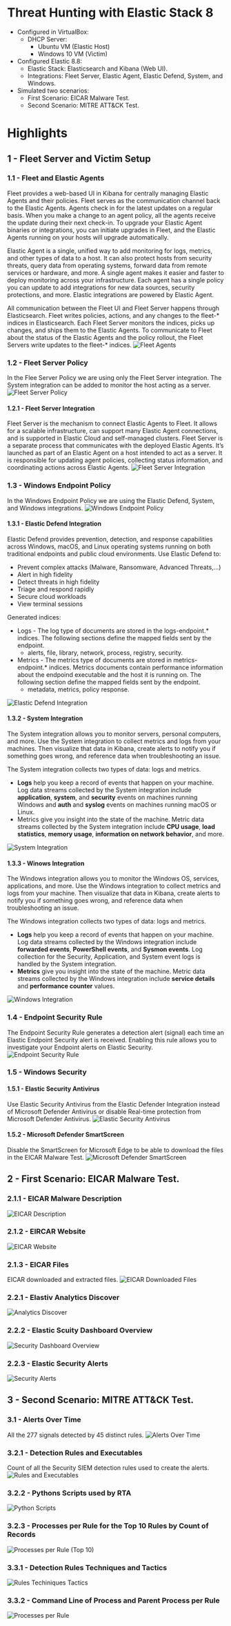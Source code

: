 # Threat Hunting with Elastic Stack 8
- Configured in VirtualBox:
  - DHCP Server:
    - Ubuntu VM (Elastic Host)
    - Windows 10 VM (Victim)
- Configured Elastic 8.8:
  - Elastic Stack: Elasticsearch and Kibana (Web UI).
  - Integrations: Fleet Server, Elastic Agent, Elastic Defend, System, and Windows.
- Simulated two scenarios:
  - First Scenario: EICAR Malware Test.
  - Second Scenario: MITRE ATT&CK Test.

# Highlights

## 1 - Fleet Server and Victim Setup

### 1.1 - Fleet and Elastic Agents
Fleet provides a web-based UI in Kibana for centrally managing Elastic Agents and their policies. Fleet serves as the communication channel back to the Elastic Agents. Agents check in for the latest updates on a regular basis. When you make a change to an agent policy, all the agents receive the update during their next check-in. To upgrade your Elastic Agent binaries or integrations, you can initiate upgrades in Fleet, and the Elastic Agents running on your hosts will upgrade automatically.

Elastic Agent is a single, unified way to add monitoring for logs, metrics, and other types of data to a host. It can also protect hosts from security threats, query data from operating systems, forward data from remote services or hardware, and more. A single agent makes it easier and faster to deploy monitoring across your infrastructure. Each agent has a single policy you can update to add integrations for new data sources, security protections, and more. Elastic integrations are powered by Elastic Agent.

All communication between the Fleet UI and Fleet Server happens through Elasticsearch. Fleet writes policies, actions, and any changes to the fleet-* indices in Elasticsearch. Each Fleet Server monitors the indices, picks up changes, and ships them to the Elastic Agents. To communicate to Fleet about the status of the Elastic Agents and the policy rollout, the Fleet Servers write updates to the fleet-* indices.
<img src="images/1/1-fleet_agents.png" title="Fleet Agents"/>

### 1.2 - Fleet Server Policy
In the Flee Server Policy we are using only the Fleet Server integration. The System integration can be added to monitor the host acting as a server.
<img src="images/1/2-fleet_server_policy.png" title="Fleet Server Policy"/>

#### 1.2.1 - Fleet Server Integration
Fleet Server is the mechanism to connect Elastic Agents to Fleet. It allows for a scalable infrastructure, can support many Elastic Agent connections, and is supported in Elastic Cloud and self-managed clusters. Fleet Server is a separate process that communicates with the deployed Elastic Agents. It’s launched as part of an Elastic Agent on a host intended to act as a server. It is responsible for updating agent policies, collecting status information, and coordinating actions across Elastic Agents.
<img src="images/1/2.1-fleet_server_integration.png" title="Fleet Server Integration"/>

### 1.3 - Windows Endpoint Policy
In the Windows Endpoint Policy we are using the Elastic Defend, System, and Windows integrations.
<img src="images/1/3-windows_endpoint_policy.png" title="Windows Endpoint Policy"/>

#### 1.3.1 - Elastic Defend Integration
Elastic Defend provides prevention, detection, and response capabilities across Windows, macOS, and Linux operating systems running on both traditional endpoints and public cloud environments. ​​Use Elastic Defend to:
- Prevent complex attacks (Malware, Ransomware, Advanced Threats,...)
- Alert in high fidelity
- Detect threats in high fidelity
- Triage and respond rapidly
- Secure cloud workloads
- View terminal sessions

Generated indices:
- Logs - The log type of documents are stored in the logs-endpoint.* indices. The following sections define the mapped fields sent by the endpoint.
    - alerts, file, library, network, process, registry, security.
- Metrics - The metrics type of documents are stored in metrics-endpoint.* indices. Metrics documents contain performance information about the endpoind executable and the host it is running on. The following section define the mapped fields sent by the endpoint.
    - metadata, metrics, policy response.

<img src="images/1/3.1-elastic_defend_integration.png" title="Elastic Defend Integration"/>

#### 1.3.2 - System Integration
The System integration allows you to monitor servers, personal computers, and more. Use the System integration to collect metrics and logs from your machines. Then visualize that data in Kibana, create alerts to notify you if something goes wrong, and reference data when troubleshooting an issue.

The System integration collects two types of data: logs and metrics.
- **Logs** help you keep a record of events that happen on your machine. Log data streams collected by the System integration include **application**, **system**, and **security** events on machines running Windows and **auth** and **syslog** events on machines running macOS or Linux.
- Metrics give you insight into the state of the machine. Metric data streams collected by the System integration include **CPU usage**, **load statistics**, **memory usage**, **information on network behavior**, and more.
<img src="images/1/3.2-system_integration.png" title="System Integration"/>

#### 1.3.3 - Winows Integration
The Windows integration allows you to monitor the Windows OS, services, applications, and more. Use the Windows integration to collect metrics and logs from your machine. Then visualize that data in Kibana, create alerts to notify you if something goes wrong, and reference data when troubleshooting an issue.

The Windows integration collects two types of data: logs and metrics.
- **Logs** help you keep a record of events that happen on your machine. Log data streams collected by the Windows integration include **forwarded events**, **PowerShell events**, and **Sysmon events**. Log collection for the Security, Application, and System event logs is handled by the System integration.
- **Metrics** give you insight into the state of the machine. Metric data streams collected by the Windows integration include **service details** and **performance counter** values.
<img src="images/1/3.3-windows_integration.png" title="Windows Integration"/>

### 1.4 - Endpoint Security Rule
The Endpoint Security Rule generates a detection alert (signal) each time an Elastic Endpoint Security alert is received. Enabling this rule allows you to investigate your Endpoint alerts on Elastic Security.
<img src="images/1/4-endpoint_security_rule.png" title="Endpoint Security Rule"/>

### 1.5 - Windows Security

#### 1.5.1 - Elastic Security Antivirus
Use Elastic Security Antivirus from the Elastic Defender Integration instead of Microsoft Defender Antivirus or disable Real-time protection from Microsoft Defender Antivirus.
<img src="images/1/5.1-elastic_security_antivirus.png" title="Elastic Security Antivirus"/>

#### 1.5.2 - Microsoft Defender SmartScreen
Disable the SmartScreen for Microsoft Edge to be able to download the files in the EICAR Malware Test.
<img src="images/1/5.2-msdefender_smartscreen.png" title="Microsoft Defender SmartScreen"/>

## 2 - First Scenario: EICAR Malware Test.

### 2.1.1 - EICAR Malware Description
<img src="images/2/1.1-eicar_description.png" title="EICAR Description"/>

### 2.1.2 - EIRCAR Website
<img src="images/2/1.2-eicar_website.png" title="EICAR Website"/>

### 2.1.3 - EICAR Files
EICAR downloaded and extracted files.
<img src="images/2/1.3-eicar_files.png" title="EICAR Downloaded Files"/>

### 2.2.1 - Elastiv Analytics Discover
<img src="images/2/2.1-elastic_analytics_discover.png" title="Analytics Discover"/>

### 2.2.2 - Elastic Scuity Dashboard Overview
<img src="images/2/2.2-elastic_security_dashboard.png" title="Security Dashboard Overview"/>

### 2.2.3 - Elastic Security Alerts
<img src="images/2/2.3-elastic_security_alerts.png" title="Security Alerts"/>

## 3 - Second Scenario: MITRE ATT&CK Test.

### 3.1 - Alerts Over Time
All the 277 signals detected by 45 distinct rules.
<img src="images/3/1-alerts_over_time.png" title="Alerts Over Time"/>

### 3.2.1 - Detection Rules and Executables
Count of all the Security SIEM detection rules used to create the alerts.
<img src="images/3/2.1-rules_and_executables.png" title="Rules and Executables"/>

### 3.2.2 - Pythons Scripts used by RTA
<img src="images/3/2.2-python_scripts.png" title="Python Scripts"/>

### 3.2.3 - Processes per Rule for the Top 10 Rules by Count of Records
<img src="images/3/2.3-processes_per_rule_top10.png" title="Processes per Rule (Top 10)"/>

### 3.3.1 - Detection Rules Techniques and Tactics
<img src="images/3/3.1-rules_tech_tact.png" title="Rules Techiniques Tactics"/>

### 3.3.2 - Command Line of Process and Parent Process per Rule
<img src="images/3/3.2-processes_per_rule.png" title="Processes per Rule"/>


